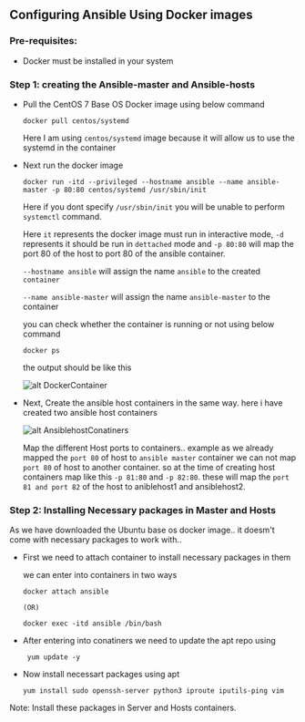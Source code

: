## Configuring Ansible Using Docker images

### Pre-requisites:

  * Docker must be installed in your system
  
### Step 1: creating the Ansible-master and Ansible-hosts

  * Pull the CentOS 7 Base OS Docker image using below command

        docker pull centos/systemd
        
     Here I am using `centos/systemd` image because it will allow us to use the systemd in the container
        
  * Next run the docker image 

        docker run -itd --privileged --hostname ansible --name ansible-master -p 80:80 centos/systemd /usr/sbin/init
        
    Here if you dont specify `/usr/sbin/init` you will be unable to perform `systemctl` command. 
    
    Here `it` represents the docker image must run in interactive mode, `-d` represents it should be run in `dettached` mode and `-p 80:80` will map the port 80 of the host to port 80 of the ansible container.
    
    `--hostname ansible` will assign the name `ansible` to the created `container`
    
    `--name ansible-master` will assign the name `ansible-master` to the container
    
    you can check whether the container is running or not using below command
    
        docker ps
        
    the output should be like this
    
    ![alt DockerContainer](https://github.com/shashavalidudekula/DevopsTraining/blob/main/Docker/Images/docker%20container.png)
    
  * Next, Create the ansible host containers in the same way. here i have created two ansible host containers 

    ![alt AnsiblehostConatiners](https://github.com/shashavalidudekula/DevopsTraining/blob/main/Docker/Images/anssible-host-containers.png)
    
    Map the different Host ports to containers.. example as we already mapped the `port 80` of host to `ansible master` container we can not map `port 80` of host to another container. so at the time of creating host containers map like this `-p 81:80` and `-p 82:80`. these will map the `port 81 and port 82` of the host to aniblehost1 and ansiblehost2. 
    
### Step 2: Installing Necessary packages in Master and Hosts

 As we have downloaded the Ubuntu base os docker image.. it doesm't come with necessary packages to work with.. 
  
  * First we need to attach container to install necessary packages in them

    we can enter into containers in two ways
    
        docker attach ansible
         
        (OR)
        
        docker exec -itd ansible /bin/bash
  
  * After entering into conatiners we need to update the apt repo using

         yum update -y
         
  * Now install necessart packages using apt

        yum install sudo openssh-server python3 iproute iputils-ping vim 
        
  Note:  Install these packages in Server and Hosts containers.  
    
